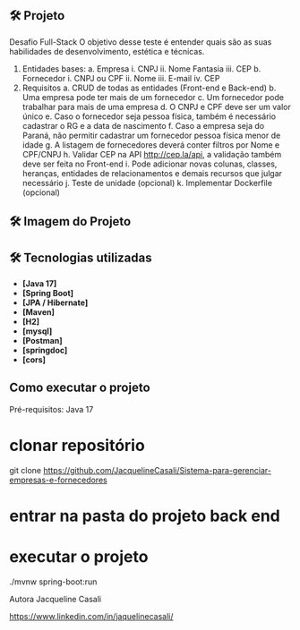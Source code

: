 ## 🛠 Projeto
Desafio Full-Stack
O objetivo desse teste é entender quais são as suas habilidades de desenvolvimento, estética e técnicas.
1. Entidades bases:
   a. Empresa
   i. CNPJ
   ii. Nome Fantasia
   iii. CEP
   b. Fornecedor
   i. CNPJ ou CPF
   ii. Nome
   iii. E-mail
   iv. CEP
2. Requisitos
   a. CRUD de todas as entidades (Front-end e Back-end)
   b. Uma empresa pode ter mais de um fornecedor
   c. Um fornecedor pode trabalhar para mais de uma empresa
   d. O CNPJ e CPF deve ser um valor único
   e. Caso o fornecedor seja pessoa física, também é necessário cadastrar o RG e a data de nascimento
   f. Caso a empresa seja do Paraná, não permitir cadastrar um fornecedor pessoa física menor de idade
   g. A listagem de fornecedores deverá conter filtros por Nome e CPF/CNPJ
   h. Validar CEP na API http://cep.la/api, a validação também deve ser feita no Front-end
   i. Pode adicionar novas colunas, classes, heranças, entidades de relacionamentos e demais recursos que julgar necessário
   j. Teste de unidade (opcional)
   k. Implementar Dockerfile (opcional)




## 🛠 Imagem do Projeto


## 🛠 Tecnologias utilizadas

- **[Java 17]**
- **[Spring Boot]**
- **[JPA / Hibernate]**
- **[Maven]**
- **[H2]**
- **[mysql]**
- **[Postman]**
- **[springdoc]**
- **[cors]**

## Como executar o projeto

Pré-requisitos: Java 17

# clonar repositório
git clone https://github.com/JacquelineCasali/Sistema-para-gerenciar-empresas-e-fornecedores

# entrar na pasta do projeto back end

# executar o projeto
./mvnw spring-boot:run

Autora
Jacqueline Casali

https://www.linkedin.com/in/jaquelinecasali/



